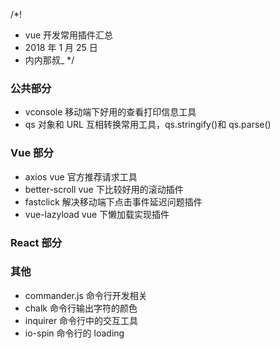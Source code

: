 /\*!

- vue 开发常用插件汇总
- 2018 年 1 月 25 日
- 内内那叔\_
  \*/

### 公共部分

- vconsole 移动端下好用的查看打印信息工具
- qs 对象和 URL 互相转换常用工具，qs.stringify()和 qs.parse()

### Vue 部分

- axios vue 官方推荐请求工具
- better-scroll vue 下比较好用的滚动插件
- fastclick 解决移动端下点击事件延迟问题插件
- vue-lazyload vue 下懒加载实现插件

### React 部分

### 其他

- commander.js 命令行开发相关
- chalk 命令行输出字符的颜色
- inquirer 命令行中的交互工具
- io-spin 命令行的 loading
